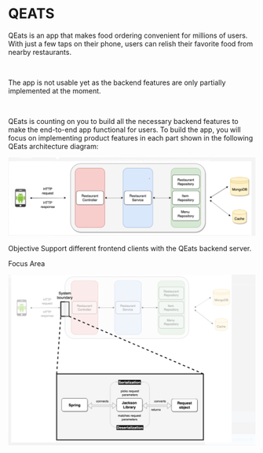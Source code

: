 # QEATS

QEats is an app that makes food ordering convenient for millions of users. With just a few taps on their phone, users can relish their favorite food from nearby restaurants.


<br>


The app is not usable yet as the backend features are only partially implemented at the moment.


<br>


QEats is counting on you to build all the necessary backend features to make the end-to-end app functional for users. To build the app, you will focus on implementing product features in each part shown in the following QEats architecture diagram:


![alt text](image.png)

Objective
Support different frontend clients with the QEats backend server.


Focus Area

![alt text](image-1.png)
